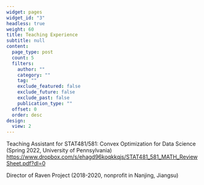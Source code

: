 ```yaml
---
widget: pages
widget_id: "3"
headless: true
weight: 60
title: Teaching Experience
subtitle: null
content:
  page_type: post
  count: 5
  filters:
    author: ""
    category: ""
    tag: ""
    exclude_featured: false
    exclude_future: false
    exclude_past: false
    publication_type: ""
  offset: 0
  order: desc
design:
  view: 2
---
```

Teaching Assistant for STAT481/581: Convex Optimization for Data Science (Spring 2022, University of Pennsylvania) https://www.dropbox.com/s/ehagd96koqkkqjs/STAT481_581_MATH_ReviewSheet.pdf?dl=0

Director of Raven Project (2018-2020, nonprofit in Nanjing, Jiangsu)